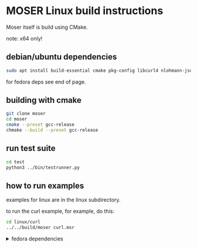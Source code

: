 # MOSER Linux build instructions

Moser itself is build using CMake.

note: x64 only!

## debian/ubuntu dependencies

```bash
sudo apt install build-essential cmake pkg-config libcurl4 nlohmann-json3-dev libffi-dev
```

for fedora deps see end of page.

## building with cmake
```bash
git clone moser
cd moser
cmake --preset gcc-release
chmake --build --preset gcc-release
``` 

## run test suite

```bash
cd test
python3 ../bin/testrunner.py
```

## how to run examples

examples for linux are in the linux subdirectory.

to run the curl example, for example, do this:

```bash
cd linux/curl
../../build/moser curl.msr
```

<details>
  <summary>fedora dependencies</summary>

```bash

sudo yum install git cmake joe libffi-devel c++ json-devel

sudo yum install libcurl-devel gtk3-devel gtksourceview3-devel gobject-introspection-devel

sudo yum install webkit2gtk4.0-devel
```

</details>

